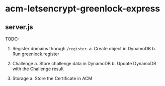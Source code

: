 # acm-letsencrypt-greenlock-express

## server.js

TODO:

1. Register domains thorugh `/register`.
    a. Create object in DynamoDB
    b. Run greenlock.register

2. Challenge
    a. Store challenge data in DynamoDB
    b. Update DynamoDB with the Challenge result

3. Storage
    a. Store the Certificate in ACM